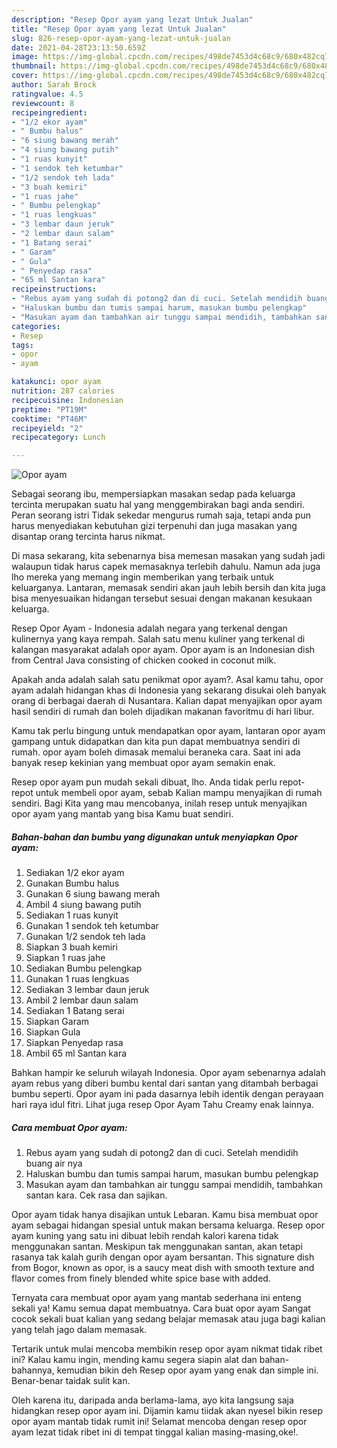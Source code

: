 ```yaml
---
description: "Resep Opor ayam yang lezat Untuk Jualan"
title: "Resep Opor ayam yang lezat Untuk Jualan"
slug: 826-resep-opor-ayam-yang-lezat-untuk-jualan
date: 2021-04-28T23:13:50.659Z
image: https://img-global.cpcdn.com/recipes/498de7453d4c68c9/680x482cq70/opor-ayam-foto-resep-utama.jpg
thumbnail: https://img-global.cpcdn.com/recipes/498de7453d4c68c9/680x482cq70/opor-ayam-foto-resep-utama.jpg
cover: https://img-global.cpcdn.com/recipes/498de7453d4c68c9/680x482cq70/opor-ayam-foto-resep-utama.jpg
author: Sarah Brock
ratingvalue: 4.5
reviewcount: 8
recipeingredient:
- "1/2 ekor ayam"
- " Bumbu halus"
- "6 siung bawang merah"
- "4 siung bawang putih"
- "1 ruas kunyit"
- "1 sendok teh ketumbar"
- "1/2 sendok teh lada"
- "3 buah kemiri"
- "1 ruas jahe"
- " Bumbu pelengkap"
- "1 ruas lengkuas"
- "3 lembar daun jeruk"
- "2 lembar daun salam"
- "1 Batang serai"
- " Garam"
- " Gula"
- " Penyedap rasa"
- "65 ml Santan kara"
recipeinstructions:
- "Rebus ayam yang sudah di potong2 dan di cuci. Setelah mendidih buang air nya"
- "Haluskan bumbu dan tumis sampai harum, masukan bumbu pelengkap"
- "Masukan ayam dan tambahkan air tunggu sampai mendidih, tambahkan santan kara. Cek rasa dan sajikan."
categories:
- Resep
tags:
- opor
- ayam

katakunci: opor ayam 
nutrition: 287 calories
recipecuisine: Indonesian
preptime: "PT19M"
cooktime: "PT46M"
recipeyield: "2"
recipecategory: Lunch

---
```



![Opor ayam](https://img-global.cpcdn.com/recipes/498de7453d4c68c9/680x482cq70/opor-ayam-foto-resep-utama.jpg)

Sebagai seorang ibu, mempersiapkan masakan sedap pada keluarga tercinta merupakan suatu hal yang menggembirakan bagi anda sendiri. Peran seorang istri Tidak sekedar mengurus rumah saja, tetapi anda pun harus menyediakan kebutuhan gizi terpenuhi dan juga masakan yang disantap orang tercinta harus nikmat.

Di masa  sekarang, kita sebenarnya bisa memesan masakan yang sudah jadi walaupun tidak harus capek memasaknya terlebih dahulu. Namun ada juga lho mereka yang memang ingin memberikan yang terbaik untuk keluarganya. Lantaran, memasak sendiri akan jauh lebih bersih dan kita juga bisa menyesuaikan hidangan tersebut sesuai dengan makanan kesukaan keluarga. 

Resep Opor Ayam - Indonesia adalah negara yang terkenal dengan kulinernya yang kaya rempah. Salah satu menu kuliner yang terkenal di kalangan masyarakat adalah opor ayam. Opor ayam is an Indonesian dish from Central Java consisting of chicken cooked in coconut milk.

Apakah anda adalah salah satu penikmat opor ayam?. Asal kamu tahu, opor ayam adalah hidangan khas di Indonesia yang sekarang disukai oleh banyak orang di berbagai daerah di Nusantara. Kalian dapat menyajikan opor ayam hasil sendiri di rumah dan boleh dijadikan makanan favoritmu di hari libur.

Kamu tak perlu bingung untuk mendapatkan opor ayam, lantaran opor ayam gampang untuk didapatkan dan kita pun dapat membuatnya sendiri di rumah. opor ayam boleh dimasak memalui beraneka cara. Saat ini ada banyak resep kekinian yang membuat opor ayam semakin enak.

Resep opor ayam pun mudah sekali dibuat, lho. Anda tidak perlu repot-repot untuk membeli opor ayam, sebab Kalian mampu menyajikan di rumah sendiri. Bagi Kita yang mau mencobanya, inilah resep untuk menyajikan opor ayam yang mantab yang bisa Kamu buat sendiri.

<!--inarticleads1-->

##### Bahan-bahan dan bumbu yang digunakan untuk menyiapkan Opor ayam:

1. Sediakan 1/2 ekor ayam
1. Gunakan  Bumbu halus
1. Gunakan 6 siung bawang merah
1. Ambil 4 siung bawang putih
1. Sediakan 1 ruas kunyit
1. Gunakan 1 sendok teh ketumbar
1. Gunakan 1/2 sendok teh lada
1. Siapkan 3 buah kemiri
1. Siapkan 1 ruas jahe
1. Sediakan  Bumbu pelengkap
1. Gunakan 1 ruas lengkuas
1. Sediakan 3 lembar daun jeruk
1. Ambil 2 lembar daun salam
1. Sediakan 1 Batang serai
1. Siapkan  Garam
1. Siapkan  Gula
1. Siapkan  Penyedap rasa
1. Ambil 65 ml Santan kara


Bahkan hampir ke seluruh wilayah Indonesia. Opor ayam sebenarnya adalah ayam rebus yang diberi bumbu kental dari santan yang ditambah berbagai bumbu seperti. Opor ayam ini pada dasarnya lebih identik dengan perayaan hari raya idul fitri. Lihat juga resep Opor Ayam Tahu Creamy enak lainnya. 

<!--inarticleads2-->

##### Cara membuat Opor ayam:

1. Rebus ayam yang sudah di potong2 dan di cuci. Setelah mendidih buang air nya
1. Haluskan bumbu dan tumis sampai harum, masukan bumbu pelengkap
1. Masukan ayam dan tambahkan air tunggu sampai mendidih, tambahkan santan kara. Cek rasa dan sajikan.


Opor ayam tidak hanya disajikan untuk Lebaran. Kamu bisa membuat opor ayam sebagai hidangan spesial untuk makan bersama keluarga. Resep opor ayam kuning yang satu ini dibuat lebih rendah kalori karena tidak menggunakan santan. Meskipun tak menggunakan santan, akan tetapi rasanya tak kalah gurih dengan opor ayam bersantan. This signature dish from Bogor, known as opor, is a saucy meat dish with smooth texture and flavor comes from finely blended white spice base with added. 

Ternyata cara membuat opor ayam yang mantab sederhana ini enteng sekali ya! Kamu semua dapat membuatnya. Cara buat opor ayam Sangat cocok sekali buat kalian yang sedang belajar memasak atau juga bagi kalian yang telah jago dalam memasak.

Tertarik untuk mulai mencoba membikin resep opor ayam nikmat tidak ribet ini? Kalau kamu ingin, mending kamu segera siapin alat dan bahan-bahannya, kemudian bikin deh Resep opor ayam yang enak dan simple ini. Benar-benar taidak sulit kan. 

Oleh karena itu, daripada anda berlama-lama, ayo kita langsung saja hidangkan resep opor ayam ini. Dijamin kamu tiidak akan nyesel bikin resep opor ayam mantab tidak rumit ini! Selamat mencoba dengan resep opor ayam lezat tidak ribet ini di tempat tinggal kalian masing-masing,oke!.

